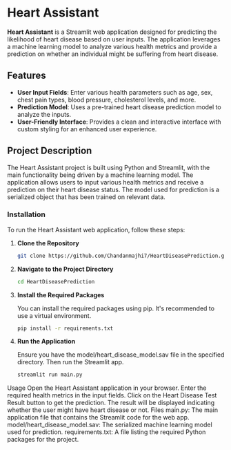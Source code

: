 # Heart Assistant

**Heart Assistant** is a Streamlit web application designed for predicting the likelihood of heart disease based on user inputs. The application leverages a machine learning model to analyze various health metrics and provide a prediction on whether an individual might be suffering from heart disease.

## Features

- **User Input Fields**: Enter various health parameters such as age, sex, chest pain types, blood pressure, cholesterol levels, and more.
- **Prediction Model**: Uses a pre-trained heart disease prediction model to analyze the inputs.
- **User-Friendly Interface**: Provides a clean and interactive interface with custom styling for an enhanced user experience.

## Project Description

The Heart Assistant project is built using Python and Streamlit, with the main functionality being driven by a machine learning model. The application allows users to input various health metrics and receive a prediction on their heart disease status. The model used for prediction is a serialized object that has been trained on relevant data.

### Installation

To run the Heart Assistant web application, follow these steps:

1. **Clone the Repository**

   ```bash
   git clone https://github.com/Chandanmajhi7/HeartDiseasePrediction.git

2. **Navigate to the Project Directory**

   ```bash
   cd HeartDiseasePrediction


3. **Install the Required Packages**

   You can install the required packages using pip. It's recommended to use a virtual environment.

   ```bash
   pip install -r requirements.txt

   
4. **Run the Application**

   Ensure you have the model/heart_disease_model.sav file in the specified directory. Then run the Streamlit app.
   ```bash
   streamlit run main.py
Usage
Open the Heart Assistant application in your browser.
Enter the required health metrics in the input fields.
Click on the Heart Disease Test Result button to get the prediction.
The result will be displayed indicating whether the user might have heart disease or not.
Files
main.py: The main application file that contains the Streamlit code for the web app.
model/heart_disease_model.sav: The serialized machine learning model used for prediction.
requirements.txt: A file listing the required Python packages for the project.
